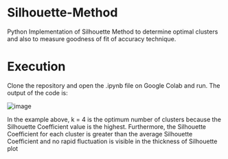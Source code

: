 # Silhouette-Method
Python Implementation of Silhouette Method to determine optimal clusters and also to measure goodness of fit of accuracy technique.

# Execution
Clone the repository and open the .ipynb file on Google Colab and run.
The output of the code is:

![image](https://user-images.githubusercontent.com/68595241/121760764-cf895d00-cb45-11eb-85ab-77d6a2973bc0.png)

In the example above, k = 4 is the optimum number of clusters because the Silhouette Coefficient value is the highest.
Furthermore, the Silhouette Coefficient for each cluster is greater than the average Silhouette Coefficient and no rapid fluctuation is visible in the thickness of Silhouette plot 
